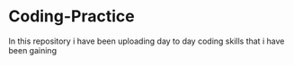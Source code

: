 # Coding-Practice
In this repository i have been uploading day to day coding skills that i have been gaining
